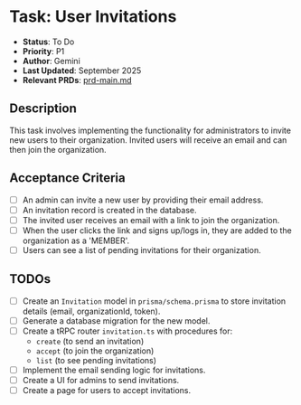 # Task: User Invitations

- **Status**: To Do
- **Priority**: P1
- **Author**: Gemini
- **Last Updated**: September 2025
- **Relevant PRDs**: [prd-main.md](../product/prd-main.md)

## Description

This task involves implementing the functionality for administrators to invite new users to their organization. Invited users will receive an email and can then join the organization.

## Acceptance Criteria

- [ ] An admin can invite a new user by providing their email address.
- [ ] An invitation record is created in the database.
- [ ] The invited user receives an email with a link to join the organization.
- [ ] When the user clicks the link and signs up/logs in, they are added to the organization as a 'MEMBER'.
- [ ] Users can see a list of pending invitations for their organization.

## TODOs

- [ ] Create an `Invitation` model in `prisma/schema.prisma` to store invitation details (email, organizationId, token).
- [ ] Generate a database migration for the new model.
- [ ] Create a tRPC router `invitation.ts` with procedures for:
    - `create` (to send an invitation)
    - `accept` (to join the organization)
    - `list` (to see pending invitations)
- [ ] Implement the email sending logic for invitations.
- [ ] Create a UI for admins to send invitations.
- [ ] Create a page for users to accept invitations.
